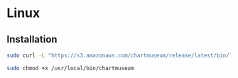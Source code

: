 # Linux

## Installation

```sh
sudo curl -L "https://s3.amazonaws.com/chartmuseum/release/latest/bin/linux/amd64/chartmuseum" -o /usr/local/bin/chartmuseum
```

```sh
sudo chmod +x /usr/local/bin/chartmuseum
```
